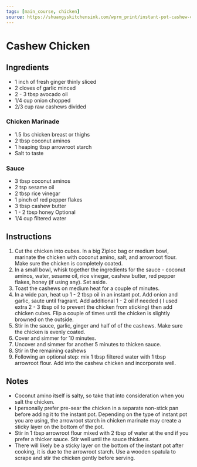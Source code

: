 ```yaml
---
tags: [main_course, chicken]
source: https://shuangyskitchensink.com/wprm_print/instant-pot-cashew-chicken-20-minutes
---
```


# Cashew Chicken

## Ingredients

- 1 inch of fresh ginger thinly sliced
- 2 cloves of garlic minced
- 2 - 3 tbsp avocado oil
- 1/4 cup onion chopped
- 2/3 cup raw cashews divided

### Chicken Marinade

- 1.5 lbs chicken breast or thighs
- 2 tbsp coconut aminos
- 1 heaping tbsp arrowroot starch
- Salt to taste

### Sauce

- 3 tbsp coconut aminos
- 2 tsp sesame oil
- 2 tbsp rice vinegar
- 1 pinch of red pepper flakes
- 3 tbsp cashew butter
- 1 - 2 tbsp honey Optional
- 1/4 cup filtered water

## Instructions

1. Cut the chicken into cubes. In a big Ziploc bag or medium bowl, marinate the chicken with coconut amino, salt, and arrowroot flour. Make sure the chicken is completely coated.
2. In a small bowl, whisk together the ingredients for the sauce - coconut aminos, water, sesame oil, rice vinegar, cashew butter, red pepper flakes, honey (if using any). Set aside.
3. Toast the cashews on medium heat for a couple of minutes.
4. In a wide pan, heat up 1 - 2 tbsp oil in an instant pot. Add onion and garlic, saute until fragrant. Add additional 1 - 2 oil if needed ( I used extra 2 - 3 tbsp oil to prevent the chicken from sticking) then add chicken cubes. Flip a couple of times until the chicken is slightly browned on the outside.
5. Stir in the sauce, garlic, ginger and half of of the cashews. Make sure the chicken is evenly coated.
6. Cover and simmer for 10 minutes.
7. Uncover and simmer for another 5 minutes to thicken sauce.
8. Stir in the remaining cashews
9. Following an optional step: mix 1 tbsp filtered water with 1 tbsp arrowroot flour. Add into the cashew chicken and incorporate well.

## Notes

- Coconut amino itself is salty, so take that into consideration when you salt the chicken.
- I personally prefer pre-sear the chicken in a separate non-stick pan before adding it to the instant pot. Depending on the type of instant pot you are using, the arrowroot starch in chicken marinate may create a sticky layer on the bottom of the pot.
- Stir in 1 tbsp arrowroot flour mixed with 2 tbsp of water at the end if you prefer a thicker sauce. Stir well until the sauce thickens.
- There will likely be a sticky layer on the bottom of the instant pot after cooking, it is due to the arrowroot starch. Use a wooden spatula to scrape and stir the chicken gently before serving.
